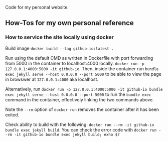 Code for my personal website.

## How-Tos for my own personal reference

### How to service the site locally using docker

Build image
`docker build --tag github-io:latest .`

Run using the default CMD as written in Dockerfile with port forwarding from 5000 in the container to localhost:4000 locally.
`docker run -p 127.0.0.1:4000:5000 -it github-io`. Then, inside the container run `bundle exec jekyll serve --host 0.0.0.0 --port 5000` to be able to view the page in browswer at `127.0.0.1:4000` aka localhost.

Alternatively, run `docker run -p 127.0.0.1:4000:5000 -it github-io bundle exec jekyll serve --host 0.0.0.0 --port 5000` to run the `bundle exec` command in the container, effectively linking the two commands above.

Note the `--rm` option of `docker run` removes the container after it has been exited.

Check ability to build with the following: `docker run --rm -it github-io bundle exec jekyll build`. You can check the error code with `docker run --rm -it github-io bundle exec jekyll build; exho $?`
